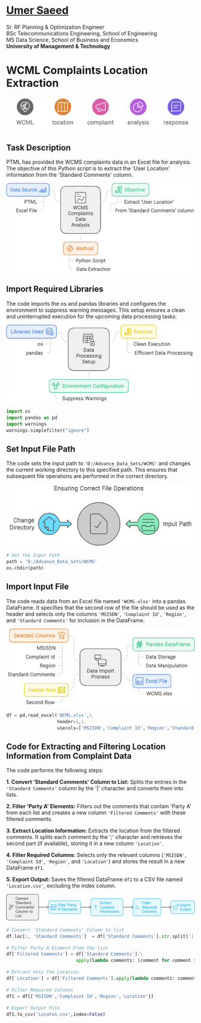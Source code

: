 #  [Umer Saeed](https://www.linkedin.com/in/engumersaeed/)
Sr. RF Planning & Optimization Engineer<br>
BSc Telecommunications Engineering, School of Engineering<br>
MS Data Science, School of Business and Economics<br>
**University of Management & Technology**<br>

# WCML Complaints Location Extraction
![](https://github.com/Umersaeed81/File_Management_Operations/blob/main/log/WCMS_Title.png?raw=true)

## Task Description

PTML has provided the WCMS complaints data in an Excel file for analysis. The objective of this Python script is to extract the 'User Location' information from the 'Standard Comments' column.

![](https://github.com/Umersaeed81/File_Management_Operations/blob/main/log/WCMS_Task_Description.png?raw=true)

## Import Required Libraries

The code imports the os and pandas libraries and configures the environment to suppress warning messages. This setup ensures a clean and uninterrupted execution for the upcoming data processing tasks.

![](https://github.com/Umersaeed81/File_Management_Operations/blob/main/log/WCMS_Import_Libraries.png?raw=true)


```python
import os
import pandas as pd
import warnings
warnings.simplefilter("ignore")
```

## Set Input File Path

The code sets the input path to `'D:/Advance_Data_Sets/WCMS'` and changes the current working directory to this specified path. This ensures that subsequent file operations are performed in the correct directory.

![](https://github.com/Umersaeed81/File_Management_Operations/blob/main/log/WCML_Filt_Path.png?raw=true)


```python
# Set the Input Path 
path = 'D:/Advance_Data_Sets/WCMS'
os.chdir(path)
```

## Import Input File

The code reads data from an Excel file named `'WCMS.xlsx'` into a pandas DataFrame. It specifies that the second row of the file should be used as the header and selects only the columns `'MSISDN'`, `'Complaint Id'`, `'Region'`, and `'Standard Comments'` for inclusion in the DataFrame.

![](https://github.com/Umersaeed81/File_Management_Operations/blob/main/log/WCMS_Import_Data_Set.png?raw=true)


```python
df = pd.read_excel('WCMS.xlsx',\
                   header=1,\
                   usecols=['MSISDN','Complaint Id','Region','Standard Comments'])
```

## Code for Extracting and Filtering Location Information from Complaint Data

The code performs the following steps:

**1. Convert 'Standard Comments' Column to List:** Splits the entries in the `'Standard Comments'` column by the '|' character and converts them into lists.

**2. Filter 'Party A' Elements:** Filters out the comments that contain 'Party A' from each list and creates a new column `'Filtered Comments'` with these filtered comments.


**3. Extract Location Information:** Extracts the location from the filtered comments. It splits each comment by the ';' character and retrieves the second part (if available), storing it in a new column `'Location'`.


**4. Filter Required Columns:** Selects only the relevant columns (`'MSISDN'`, `'Complaint Id'`, `'Region'`, and `'Location'`) and stores the result in a new DataFrame `df1`.


**5. Export Output:** Saves the filtered DataFrame `df1` to a CSV file named `'Location.csv'`, excluding the index column.

![](https://github.com/Umersaeed81/File_Management_Operations/blob/main/log/Data_Processing.png?raw=true)


```python
# Convert 'Standard Comments' Column to list
df.loc[:, 'Standard Comments']  = df['Standard Comments'].str.split('|').apply(list)
```


```python
# Filter Party A Element From the list
df['Filtered Comments'] = df['Standard Comments'].\
                          apply(lambda comments: [comment for comment in comments if 'Party A' in comment])
```


```python
# Extract only the Location
df['Location'] = df['Filtered Comments'].apply(lambda comments: comments[0].split(';')[1] if comments else None)
```


```python
# Filter Required Columns
df1 = df[['MSISDN','Complaint Id','Region','Location']]
```


```python
# Export Output File
df1.to_csv('Locaton.csv',index=False)
```
